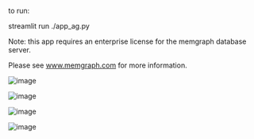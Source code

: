 to run:

streamlit run ./app_ag.py

Note: this app requires an enterprise license for the memgraph database server.

Please see www.memgraph.com for more information.

![image](https://github.com/user-attachments/assets/79b0a777-c6ae-4509-ab0a-043f6e51a1a8)

![image](https://github.com/user-attachments/assets/4f008869-05f2-4f4d-b8de-bd714baac8e9)

![image](https://github.com/user-attachments/assets/0e45a91c-24f5-4a3d-a226-56e84b1df0f2)

![image](https://github.com/user-attachments/assets/82cd8e31-5720-4a12-8e36-b6844770bed4)


